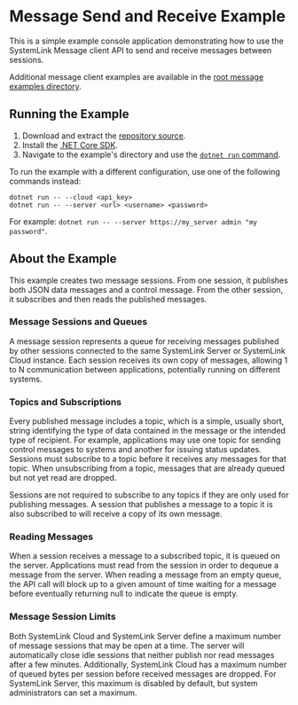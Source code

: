 Message Send and Receive Example
================================

This is a simple example console application demonstrating how to use the
SystemLink Message client API to send and receive messages between sessions.

Additional message client examples are available in the
[root message examples directory](..).

Running the Example
-------------------

1. Download and extract the [repository source](https://github.com/ni/systemlink-client-docs/archive/master.zip).
2. Install the [.NET Core SDK](https://dotnet.microsoft.com/download/dotnet-core).
3. Navigate to the example's directory and use the [`dotnet run` command](https://docs.microsoft.com/en-us/dotnet/core/tools/dotnet-run?tabs=netcore21).

To run the example with a different configuration, use one of the following
commands instead:

```
dotnet run -- --cloud <api_key>
dotnet run -- --server <url> <username> <password>
```

For example: `dotnet run -- --server https://my_server admin "my password"`.

About the Example
-----------------

This example creates two message sessions. From one session, it publishes both
JSON data messages and a control message. From the other session, it subscribes
and then reads the published messages.

### Message Sessions and Queues

A message session represents a queue for receiving messages published by other
sessions connected to the same SystemLink Server or SystemLink Cloud instance.
Each session receives its own copy of messages, allowing 1 to N communication
between applications, potentially running on different systems.

### Topics and Subscriptions

Every published message includes a topic, which is a simple, usually short,
string identifying the type of data contained in the message or the intended
type of recipient. For example, applications may use one topic for sending
control messages to systems and another for issuing status updates. Sessions
must subscribe to a topic before it receives any messages for that topic. When
unsubscribing from a topic, messages that are already queued but not yet read
are dropped.

Sessions are not required to subscribe to any topics if they are only used for
publishing messages. A session that publishes a message to a topic it is also
subscribed to will receive a copy of its own message.

### Reading Messages

When a session receives a message to a subscribed topic, it is queued on the
server. Applications must read from the session in order to dequeue a message
from the server. When reading a message from an empty queue, the API call will
block up to a given amount of time waiting for a message before eventually
returning null to indicate the queue is empty.

### Message Session Limits

Both SystemLink Cloud and SystemLink Server define a maximum number of message
sessions that may be open at a time. The server will automatically close idle
sessions that neither publish nor read messages after a few minutes.
Additionally, SystemLink Cloud has a maximum number of queued bytes per session
before received messages are dropped. For SystemLink Server, this maximum is
disabled by default, but system administrators can set a maximum.
